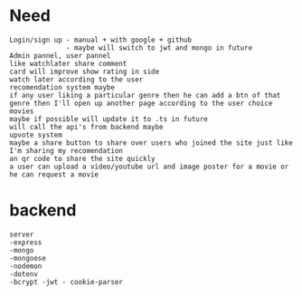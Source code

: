 # Need
    Login/sign up - manual + with google + github
                  - maybe will switch to jwt and mongo in future
    Admin pannel, user pannel
    like watchlater share comment 
    card will improve show rating in side
    watch later according to the user
    recomendation system maybe
    if any user liking a particular genre then he can add a btn of that genre then I'll open up another page according to the user choice movies
    maybe if possible will update it to .ts in future
    will call the api's from backend maybe
    upvote system
    maybe a share button to share over users who joined the site just like I'm sharing my recomendation
    an qr code to share the site quickly 
    a user can upload a video/youtube url and image poster for a movie or he can request a movie

# backend 
    server
    -express
    -mongo
    -mongoose
    -nodemon
    -dotenv
    -bcrypt -jwt - cookie-parser

